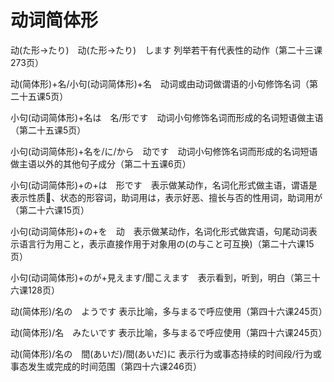 # 动词简体形

动(た形→たり)　动(た形→たり)　します    列举若干有代表性的动作（第二十三课273页）

动(简体形)+名/小句(动词简体形)+名　动词或由动词做谓语的小句修饰名词（第二十五课5页）

小句(动词简体形)+名は　名/形です　动词小句修饰名词而形成的名词短语做主语（第二十五课5页）

小句(动词简体形)+名を/に/から　动です　动词小句修饰名词而形成的名词短语做主语以外的其他句子成分（第二十五课6页）

小句(动词简体形)+の+は　形です　表示做某动作，名词化形式做主语，谓语是表示性质、状态的形容词，助词用は，表示好恶、擅长与否的性用词，助词用が（第二十六课15页）

小句(动词简体形)+の+を　动　表示做某动作，名词化形式做宾语，句尾动词表示语言行为用こと，表示直接作用于对象用の(の与こと可互换)（第二十六课15页）

小句(动词简体形)+のが+見えます/聞こえます　表示看到，听到，明白（第三十六课128页）

动(简体形)/名の　ようです    表示比喻，多与まるで呼应使用（第四十六课245页）

动(简体形)/名　みたいです    表示比喻，多与まるで呼应使用（第四十六课245页）

动(简体形)/名の　間(あいだ)/間(あいだ)に    表示行为或事态持续的时间段/行为或事态发生或完成的时间范围（第四十六课246页）


